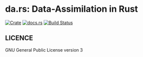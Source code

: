da.rs: Data-Assimilation in Rust
=================================

[![Crate](http://meritbadge.herokuapp.com/dars)](https://crates.io/crates/dars)
[![docs.rs](https://docs.rs/dars/badge.svg)](https://docs.rs/dars)
[![Build Status](https://travis-ci.org/termoshtt/da.rs.svg?branch=master)](https://travis-ci.org/termoshtt/da.rs)

LICENCE
-------
GNU General Public License version 3
